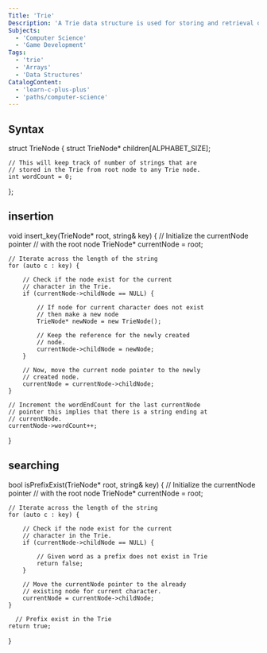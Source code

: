```yaml
---
Title: 'Trie'
Description: 'A Trie data structure is used for storing and retrieval of data and the same operations could be done using another data structure which is Hash Table but Trie can perform these operations more efficiently than a Hash Table.'
Subjects:
  - 'Computer Science'
  - 'Game Development'
Tags:
  - 'trie'
  - 'Arrays'
  - 'Data Structures'
CatalogContent:
  - 'learn-c-plus-plus'
  - 'paths/computer-science'
---
```


## Syntax
struct TrieNode { 
    struct TrieNode* children[ALPHABET_SIZE]; 
  
    // This will keep track of number of strings that are 
    // stored in the Trie from root node to any Trie node. 
    int wordCount = 0; 
};

## insertion 

void insert_key(TrieNode* root, string& key) 
{ 
    // Initialize the currentNode pointer 
    // with the root node 
    TrieNode* currentNode = root; 
  
    // Iterate across the length of the string 
    for (auto c : key) { 
  
        // Check if the node exist for the current 
        // character in the Trie. 
        if (currentNode->childNode == NULL) { 
  
            // If node for current character does not exist 
            // then make a new node 
            TrieNode* newNode = new TrieNode(); 
  
            // Keep the reference for the newly created 
            // node. 
            currentNode->childNode = newNode; 
        } 
  
        // Now, move the current node pointer to the newly 
        // created node. 
        currentNode = currentNode->childNode; 
    } 
  
    // Increment the wordEndCount for the last currentNode 
    // pointer this implies that there is a string ending at 
    // currentNode. 
    currentNode->wordCount++; 
} 

## searching

bool isPrefixExist(TrieNode* root, string& key) 
{ 
    // Initialize the currentNode pointer 
    // with the root node 
    TrieNode* currentNode = root; 
  
    // Iterate across the length of the string 
    for (auto c : key) { 
  
        // Check if the node exist for the current 
        // character in the Trie. 
        if (currentNode->childNode == NULL) { 
            
            // Given word as a prefix does not exist in Trie 
            return false; 
        } 
  
        // Move the currentNode pointer to the already  
        // existing node for current character. 
        currentNode = currentNode->childNode; 
    } 
   
      // Prefix exist in the Trie 
    return true; 
}